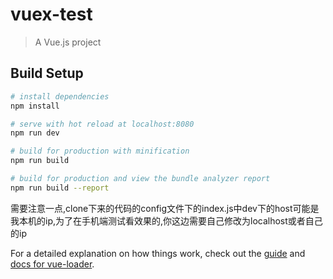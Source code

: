 # vuex-test

> A Vue.js project

## Build Setup

``` bash
# install dependencies
npm install

# serve with hot reload at localhost:8080
npm run dev

# build for production with minification
npm run build

# build for production and view the bundle analyzer report
npm run build --report
```
需要注意一点,clone下来的代码的config文件下的index.js中dev下的host可能是我本机的ip,为了在手机端测试看效果的,你这边需要自己修改为localhost或者自己的ip

For a detailed explanation on how things work, check out the [guide](http://vuejs-templates.github.io/webpack/) and [docs for vue-loader](http://vuejs.github.io/vue-loader).
